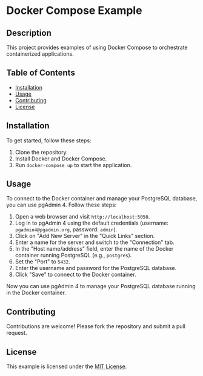 # Docker Compose Example

## Description

This project provides examples of using Docker Compose to orchestrate containerized applications.

## Table of Contents

- [Installation](#installation)
- [Usage](#usage)
- [Contributing](#contributing)
- [License](#license)

## Installation

To get started, follow these steps:

1. Clone the repository.
2. Install Docker and Docker Compose.
3. Run `docker-compose up` to start the application.

## Usage

To connect to the Docker container and manage your PostgreSQL database, you can use pgAdmin 4. Follow these steps:

1. Open a web browser and visit `http://localhost:5050`.
2. Log in to pgAdmin 4 using the default credentials (username: `pgadmin4@pgadmin.org`, password: `admin`).
3. Click on "Add New Server" in the "Quick Links" section.
4. Enter a name for the server and switch to the "Connection" tab.
5. In the "Host name/address" field, enter the name of the Docker container running PostgreSQL (e.g., `postgres`).
6. Set the "Port" to `5432`.
7. Enter the username and password for the PostgreSQL database.
8. Click "Save" to connect to the Docker container.

Now you can use pgAdmin 4 to manage your PostgreSQL database running in the Docker container.


## Contributing

Contributions are welcome! Please fork the repository and submit a pull request.

## License

This example is licensed under the [MIT License](LICENSE).